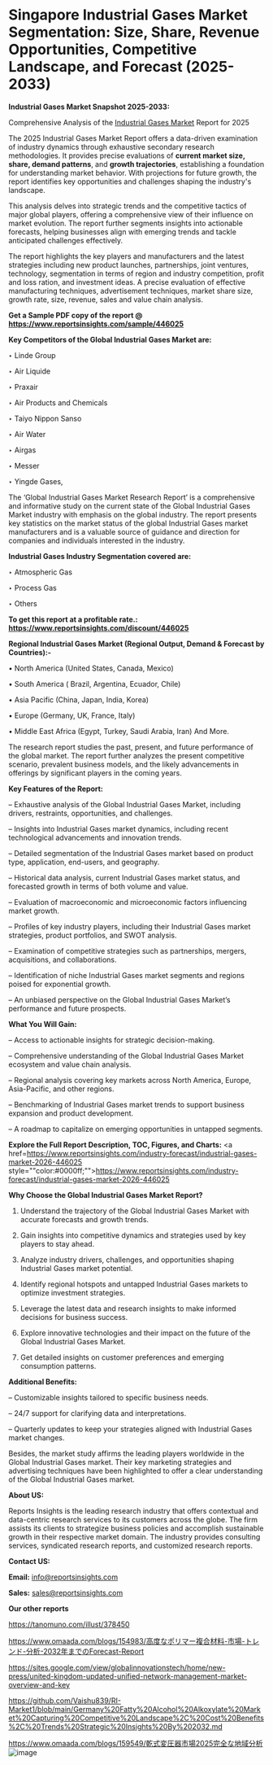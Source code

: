 # Singapore Industrial Gases Market Segmentation: Size, Share, Revenue Opportunities, Competitive Landscape, and Forecast (2025-2033)

<strong>Industrial Gases Market Snapshot 2025-2033:</strong>

Comprehensive Analysis of the <a href=https://www.reportsinsights.com/sample/446025>Industrial Gases Market</a> Report for 2025

The 2025 Industrial Gases Market Report offers a data-driven examination of industry dynamics through exhaustive secondary research methodologies. It provides precise evaluations of <strong>current market size, share, demand patterns</strong>, and <strong>growth trajectories</strong>, establishing a foundation for understanding market behavior. With projections for future growth, the report identifies key opportunities and challenges shaping the industry's landscape.

This analysis delves into strategic trends and the competitive tactics of major global players, offering a comprehensive view of their influence on market evolution. The report further segments insights into actionable forecasts, helping businesses align with emerging trends and tackle anticipated challenges effectively.

The report highlights the key players and manufacturers and the latest strategies including new product launches, partnerships, joint ventures, technology, segmentation in terms of region and industry competition, profit and loss ration, and investment ideas. A precise evaluation of effective manufacturing techniques, advertisement techniques, market share size, growth rate, size, revenue, sales and value chain analysis.

<strong>Get a Sample PDF copy of the report @ <a href=https://www.reportsinsights.com/sample/446025 style=color:#0000ff;>https://www.reportsinsights.com/sample/446025</a></strong>

<strong>Key Competitors of the Global Industrial Gases Market are:</strong>

‣ Linde Group

‣ Air Liquide

‣ Praxair

‣ Air Products and Chemicals

‣ Taiyo Nippon Sanso

‣ Air Water

‣ Airgas

‣ Messer

‣ Yingde Gases,

The ‘Global Industrial Gases Market Research Report’ is a comprehensive and informative study on the current state of the Global Industrial Gases Market industry with emphasis on the global industry. The report presents key statistics on the market status of the global Industrial Gases market manufacturers and is a valuable source of guidance and direction for companies and individuals interested in the industry.

<strong>Industrial Gases Industry Segmentation covered are:</strong>

‣ Atmospheric Gas

‣ Process Gas

‣ Others

<strong>To get this report at a profitable rate.: <a href=https://www.reportsinsights.com/discount/446025 style=color:#0000ff;>https://www.reportsinsights.com/discount/446025</a></strong>

<strong>Regional Industrial Gases Market (Regional Output, Demand &amp; Forecast by Countries):-</strong>

• North America (United States, Canada, Mexico)

• South America ( Brazil, Argentina, Ecuador, Chile)

• Asia Pacific (China, Japan, India, Korea)

• Europe (Germany, UK, France, Italy)

• Middle East Africa (Egypt, Turkey, Saudi Arabia, Iran) And More.

The research report studies the past, present, and future performance of the global market. The report further analyzes the present competitive scenario, prevalent business models, and the likely advancements in offerings by significant players in the coming years.

<strong>Key Features of the Report:</strong>

– Exhaustive analysis of the Global Industrial Gases Market, including drivers, restraints, opportunities, and challenges.

– Insights into Industrial Gases market dynamics, including recent technological advancements and innovation trends.

– Detailed segmentation of the Industrial Gases market based on product type, application, end-users, and geography.

– Historical data analysis, current Industrial Gases market status, and forecasted growth in terms of both volume and value.

– Evaluation of macroeconomic and microeconomic factors influencing market growth.

– Profiles of key industry players, including their Industrial Gases market strategies, product portfolios, and SWOT analysis.

– Examination of competitive strategies such as partnerships, mergers, acquisitions, and collaborations.

– Identification of niche Industrial Gases market segments and regions poised for exponential growth.

– An unbiased perspective on the Global Industrial Gases Market’s performance and future prospects.

<strong>What You Will Gain:</strong>

– Access to actionable insights for strategic decision-making.

– Comprehensive understanding of the Global Industrial Gases Market ecosystem and value chain analysis.

– Regional analysis covering key markets across North America, Europe, Asia-Pacific, and other regions.

– Benchmarking of Industrial Gases market trends to support business expansion and product development.

– A roadmap to capitalize on emerging opportunities in untapped segments.

<strong>Explore the Full Report Description, TOC, Figures, and Charts:</strong>
<a href=https://www.reportsinsights.com/industry-forecast/industrial-gases-market-2026-446025 style=""color:#0000ff;"">https://www.reportsinsights.com/industry-forecast/industrial-gases-market-2026-446025</a>

<strong>Why Choose the Global Industrial Gases Market Report?</strong>

1. Understand the trajectory of the Global Industrial Gases Market with accurate forecasts and growth trends.

2. Gain insights into competitive dynamics and strategies used by key players to stay ahead.

3. Analyze industry drivers, challenges, and opportunities shaping Industrial Gases market potential.

4. Identify regional hotspots and untapped Industrial Gases markets to optimize investment strategies.

5. Leverage the latest data and research insights to make informed decisions for business success.

6. Explore innovative technologies and their impact on the future of the Global Industrial Gases Market.

7. Get detailed insights on customer preferences and emerging consumption patterns.

<strong>Additional Benefits:</strong>

– Customizable insights tailored to specific business needs.

– 24/7 support for clarifying data and interpretations.

– Quarterly updates to keep your strategies aligned with Industrial Gases market changes.

Besides, the market study affirms the leading players worldwide in the Global Industrial Gases market. Their key marketing strategies and advertising techniques have been highlighted to offer a clear understanding of the Global Industrial Gases market.

<strong><strong>About US</strong>:</strong>

Reports Insights is the leading research industry that offers contextual and data-centric research services to its customers across the globe. The firm assists its clients to strategize business policies and accomplish sustainable growth in their respective market domain. The industry provides consulting services, syndicated research reports, and customized research reports.

<strong>Contact US:</strong>

<p class=><b>Email:</b> <a href=mailto:info@reportsinsights.com>info@reportsinsights.com</a></p>
<p class=><b>Sales:</b> <a href=mailto:sales@reportsinsights.com>sales@reportsinsights.com</a></p>

<strong>Our other reports</strong>

<a href=https://tanomuno.com/illust/378450>https://tanomuno.com/illust/378450</a>

<a href=https://www.omaada.com/blogs/154983/高度なポリマー複合材料-市場-トレンド-分析-2032年までのForecast-Report>https://www.omaada.com/blogs/154983/高度なポリマー複合材料-市場-トレンド-分析-2032年までのForecast-Report</a>

<a href=https://sites.google.com/view/globalinnovationstech/home/new-press/united-kingdom-updated-unified-network-management-market-overview-and-key>https://sites.google.com/view/globalinnovationstech/home/new-press/united-kingdom-updated-unified-network-management-market-overview-and-key</a>

<a href=https://github.com/Vaishu839/RI-Market1/blob/main/Germany%20Fatty%20Alcohol%20Alkoxylate%20Market%20Capturing%20Competitive%20Landscape%2C%20Cost%20Benefits%2C%20Trends%20Strategic%20Insights%20By%202032.md>https://github.com/Vaishu839/RI-Market1/blob/main/Germany%20Fatty%20Alcohol%20Alkoxylate%20Market%20Capturing%20Competitive%20Landscape%2C%20Cost%20Benefits%2C%20Trends%20Strategic%20Insights%20By%202032.md</a>

<a href=https://www.omaada.com/blogs/159549/乾式変圧器市場2025完全な地域分析>https://www.omaada.com/blogs/159549/乾式変圧器市場2025完全な地域分析</a>
![image](https://github.com/user-attachments/assets/c0a789b6-5208-4d46-ae6d-6cfa73598da6)
